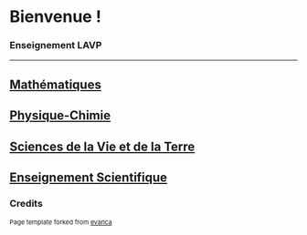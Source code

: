 # Bienvenue !


### Enseignement LAVP

---
[Mathématiques](/sample_page)
---
[Physique-Chimie](/pdf/sample_presentation.pdf)
---
[Sciences de la Vie et de la Terre](http://example.com/)
---
[Enseignement Scientifique](http://example.com/)
---

### Credits 

<p style="font-size:11px">Page template forked from <a href="https://github.com/evanca/quick-portfolio">evanca</a></p>
<!-- Remove above link if you don't want to attibute -->
